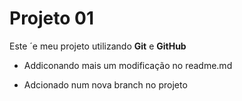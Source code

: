 # Projeto 01
Este ´e meu projeto utilizando **Git** e **GitHub**


- Addiconando mais um modificação no readme.md

- Adcionado num nova branch no projeto 

